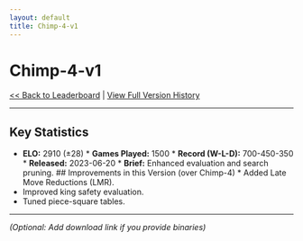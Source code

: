```yaml
---
layout: default
title: Chimp-4-v1
---
```


# Chimp-4-v1

[<< Back to Leaderboard](/chimp-4/) | [View Full Version History](/chimp-4/version-history.html)

---

## Key Statistics

* **ELO:** 2910 (±28) * **Games Played:** 1500 * **Record (W-L-D):** 700-450-350 * **Released:** 2023-06-20 * **Brief:** Enhanced evaluation and search pruning. ## Improvements in this Version (over Chimp-4) * Added Late Move Reductions (LMR).
* Improved king safety evaluation.
* Tuned piece-square tables.

---

*(Optional: Add download link if you provide binaries)*
